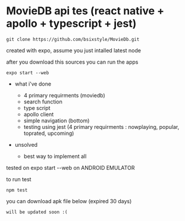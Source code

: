 # MovieDB api tes (react native + apollo + typescript + jest)

```
git clone https://github.com/bsixstyle/MovieDb.git
```


created with expo, assume you just intalled latest node

after you download this sources 
you can run the apps

```
expo start --web
```

- what i've done
    - 4 primary requirments (moviedb)
    - search function
    - type script
    - apollo client
    - simple navigation (bottom)
    - testing using jest (4 primary requirments : nowplaying, popular, toprated, upcoming)

- unsolved
    - best way to implement all

tested on expo start --web on ANDROID EMULATOR

to run test 

```
npm test
```
 
you can download apk file below (expired 30 days)
```
will be updated soon :(
```
